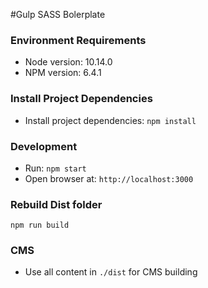 #Gulp SASS Bolerplate

### Environment Requirements
- Node version: 10.14.0
- NPM version: 6.4.1

### Install Project Dependencies
- Install project dependencies: `npm install`

### Development
- Run: `npm start`
- Open browser at: `http://localhost:3000`

### Rebuild Dist folder
`npm run build`

### CMS
- Use all content in `./dist` for CMS building
